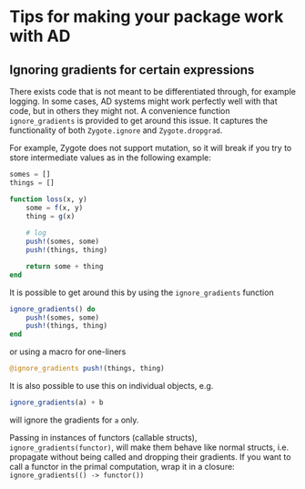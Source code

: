 # Tips for making your package work with AD

## Ignoring gradients for certain expressions

There exists code that is not meant to be differentiated through, for example logging.
In some cases, AD systems might work perfectly well with that code, but in others they might not.
A convenience function `ignore_gradients` is provided to get around this issue.
It captures the functionality of both `Zygote.ignore` and `Zygote.dropgrad`.

For example, Zygote does not support mutation, so it will break if you try to store intermediate values as in the following example:
```julia
somes = []
things = []

function loss(x, y)
    some = f(x, y)
    thing = g(x)
    
    # log
    push!(somes, some)
    push!(things, thing)

    return some + thing
end
```

It is possible to get around this by using the `ignore_gradients` function
```julia
ignore_gradients() do
    push!(somes, some)
    push!(things, thing)
end
```
or using a macro for one-liners
```julia
@ignore_gradients push!(things, thing)
```

It is also possible to use this on individual objects, e.g.
```julia
ignore_gradients(a) + b
```
will ignore the gradients for `a` only.

Passing in instances of functors (callable structs), `ignore_gradients(functor)`, will make them behave like normal structs, i.e. propagate without being called and dropping their gradients.
If you want to call a functor in the primal computation, wrap it in a closure: `ignore_gradients(() -> functor())`
